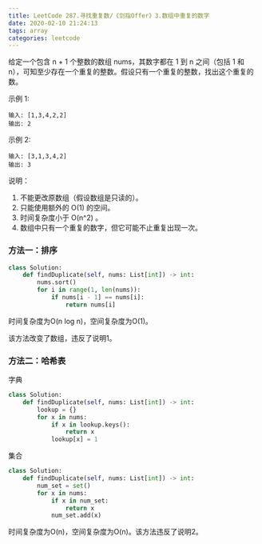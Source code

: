 ```yaml
---
title: LeetCode 287.寻找重复数/《剑指Offer》3.数组中重复的数字
date: 2020-02-10 21:24:13
tags: array
categories: leetcode
---
```


给定一个包含 n + 1 个整数的数组 nums，其数字都在 1 到 n 之间（包括 1 和 n），可知至少存在一个重复的整数。假设只有一个重复的整数，找出这个重复的数。

<!--more-->

示例 1:

```
输入: [1,3,4,2,2]
输出: 2
```

示例 2:

```
输入: [3,1,3,4,2]
输出: 3
```

说明：

1. 不能更改原数组（假设数组是只读的）。
2. 只能使用额外的 O(1) 的空间。
3. 时间复杂度小于 O(n^2) 。
4. 数组中只有一个重复的数字，但它可能不止重复出现一次。

### 方法一：排序

```python
class Solution:
    def findDuplicate(self, nums: List[int]) -> int:
        nums.sort()
        for i in range(1, len(nums)):
            if nums[i - 1] == nums[i]:
                return nums[i]
```

时间复杂度为O(n log n)，空间复杂度为O(1)。

该方法改变了数组，违反了说明1。

### 方法二：哈希表

字典

```python
class Solution:
    def findDuplicate(self, nums: List[int]) -> int:
        lookup = {}
        for x in nums:
            if x in lookup.keys():
                return x
            lookup[x] = 1
```

集合

```python
class Solution:
    def findDuplicate(self, nums: List[int]) -> int:
        num_set = set()
        for x in nums:
            if x in num_set:
                return x
            num_set.add(x)
```

时间复杂度为O(n)，空间复杂度为O(n)。该方法违反了说明2。